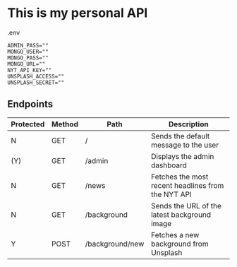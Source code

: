 # This is my personal API

.env

```
ADMIN_PASS=""
MONGO_USER=""
MONGO_PASS=""
MONGO_URL=""
NYT_API_KEY=""
UNSPLASH_ACCESS=""
UNSPLASH_SECRET=""
```

## Endpoints

| Protected | Method | Path            | Description                                        |
| --------- | ------ | --------------- | -------------------------------------------------- |
| N         | GET    | /               | Sends the default message to the user              |
| (Y)       | GET    | /admin          | Displays the admin dashboard                       |
| N         | GET    | /news           | Fetches the most recent headlines from the NYT API |
| N         | GET    | /background     | Sends the URL of the latest background image       |
| Y         | POST   | /background/new | Fetches a new background from Unsplash             |
